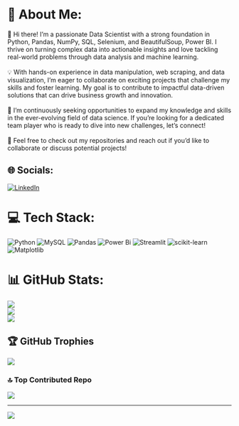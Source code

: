 # 💫 About Me:
👋 Hi there! I’m a passionate Data Scientist with a strong foundation in Python, Pandas, NumPy, SQL, Selenium, and BeautifulSoup, Power BI. I thrive on turning complex data into actionable insights and love tackling real-world problems through data analysis and machine learning.<br><br>💡 With hands-on experience in data manipulation, web scraping, and data visualization, I’m eager to collaborate on exciting projects that challenge my skills and foster learning. My goal is to contribute to impactful data-driven solutions that can drive business growth and innovation.<br><br>🌱 I’m continuously seeking opportunities to expand my knowledge and skills in the ever-evolving field of data science. If you’re looking for a dedicated team player who is ready to dive into new challenges, let’s connect!<br><br>🔗 Feel free to check out my repositories and reach out if you’d like to collaborate or discuss potential projects!


## 🌐 Socials:
[![LinkedIn](https://img.shields.io/badge/LinkedIn-%230077B5.svg?logo=linkedin&logoColor=white)](https://linkedin.com/in/https://www.linkedin.com/in/samuel-padierna-zapata-564803149/) 

# 💻 Tech Stack:
![Python](https://img.shields.io/badge/python-3670A0?style=for-the-badge&logo=python&logoColor=ffdd54) ![MySQL](https://img.shields.io/badge/mysql-4479A1.svg?style=for-the-badge&logo=mysql&logoColor=white) ![Pandas](https://img.shields.io/badge/pandas-%23150458.svg?style=for-the-badge&logo=pandas&logoColor=white) ![Power Bi](https://img.shields.io/badge/power_bi-F2C811?style=for-the-badge&logo=powerbi&logoColor=black) ![Streamlit](https://img.shields.io/badge/Streamlit-%23FE4B4B.svg?style=for-the-badge&logo=streamlit&logoColor=white) ![scikit-learn](https://img.shields.io/badge/scikit--learn-%23F7931E.svg?style=for-the-badge&logo=scikit-learn&logoColor=white) ![Matplotlib](https://img.shields.io/badge/Matplotlib-%23ffffff.svg?style=for-the-badge&logo=Matplotlib&logoColor=black)
# 📊 GitHub Stats:
![](https://github-readme-stats.vercel.app/api?username=Samuelpz1&theme=prussian&hide_border=false&include_all_commits=false&count_private=false)<br/>
![](https://github-readme-streak-stats.herokuapp.com/?user=Samuelpz1&theme=prussian&hide_border=false)<br/>
![](https://github-readme-stats.vercel.app/api/top-langs/?username=Samuelpz1&theme=prussian&hide_border=false&include_all_commits=false&count_private=false&layout=compact)

## 🏆 GitHub Trophies
![](https://github-profile-trophy.vercel.app/?username=Samuelpz1&theme=prussian&no-frame=false&no-bg=false&margin-w=4)

### 🔝 Top Contributed Repo
![](https://github-contributor-stats.vercel.app/api?username=Samuelpz1&limit=5&theme=prussian&combine_all_yearly_contributions=true)

---
[![](https://visitcount.itsvg.in/api?id=Samuelpz1&icon=0&color=1)](https://visitcount.itsvg.in)

<!-- Proudly created with GPRM ( https://gprm.itsvg.in ) -->
